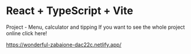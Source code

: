 # React + TypeScript + Vite

Project - Menu, calculator and tipping 
If you want to see the whole project online click here!

https://wonderful-zabaione-dac22c.netlify.app/ 

